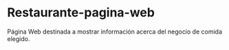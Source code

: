# Restaurante-pagina-web
Página Web destinada a mostrar información acerca del negocio de comida elegido.
